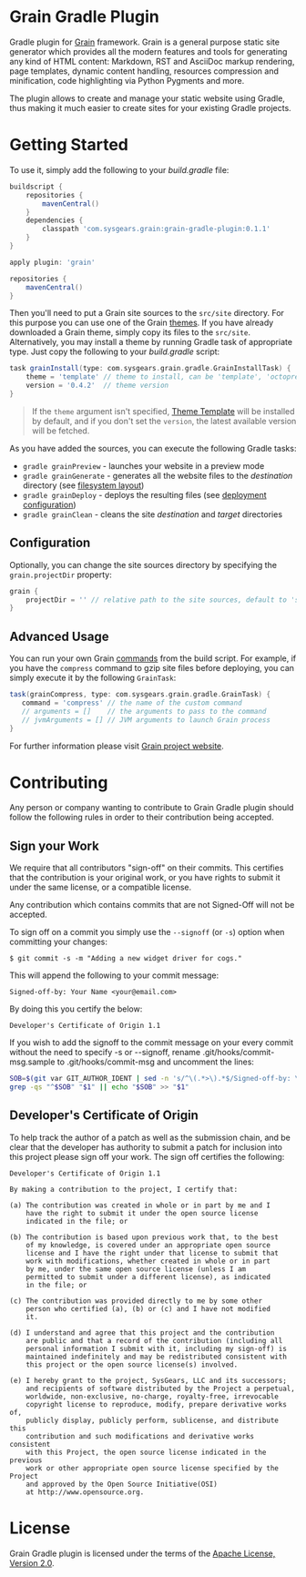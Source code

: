 Grain Gradle Plugin
===================

Gradle plugin for [Grain][Grain] framework. Grain is a general purpose static site generator which provides
all the modern features and tools for generating any kind of HTML content: Markdown, RST and AsciiDoc markup
rendering, page templates, dynamic content handling, resources compression and minification, code highlighting
via Python Pygments and more.

The plugin allows to create and manage your static website using Gradle, thus making it much easier to
create sites for your existing Gradle projects.

Getting Started
===============

To use it, simply add the following to your *build.gradle* file:

```groovy
buildscript {
    repositories {
        mavenCentral()
    }
    dependencies {
        classpath 'com.sysgears.grain:grain-gradle-plugin:0.1.1'
    }
}

apply plugin: 'grain'

repositories {
    mavenCentral()
}
```

Then you'll need to put a Grain site sources to the `src/site` directory. For this purpose you can use one of the
Grain [themes][Grain themes]. If you have already downloaded a Grain theme, simply copy its files to the `src/site`.
Alternatively, you may install a theme by running Gradle task of appropriate type. Just copy the following to your
*build.gradle* script:

```groovy
task grainInstall(type: com.sysgears.grain.gradle.GrainInstallTask) {
    theme = 'template' // theme to install, can be 'template', 'octopress', etc.
    version = '0.4.2'  // theme version
}
```

> If the `theme` argument isn't specified, [Theme Template][Theme Template] will be installed by default, and if you
don't set the `version`, the latest available version will be fetched.

As you have added the sources, you can execute the following Gradle tasks:

 - `gradle grainPreview` - launches your website in a preview mode
 - `gradle grainGenerate` - generates all the website files to the *destination* directory (see [filesystem layout][filesystem layout])
 - `gradle grainDeploy` - deploys the resulting files (see [deployment configuration][deployment configuration])
 - `gradle grainClean` - cleans the site *destination* and *target* directories

[filesystem layout]: http://sysgears.com/grain/docs/latest/#filesystem-layout
[deployment configuration]: http://sysgears.com/grain/docs/latest/#deployment-configuration

Configuration
-------------

Optionally, you can change the site sources directory by specifying the `grain.projectDir` property:

```groovy
grain {
    projectDir = '' // relative path to the site sources, default to 'src/site'
}
```

Advanced Usage
--------------

You can run your own Grain [commands][custom commands] from the build script. For example, if you
have the `compress` command to gzip site files before deploying, you can simply execute it by the
following `GrainTask`:

```groovy
task(grainCompress, type: com.sysgears.grain.gradle.GrainTask) {
   command = 'compress' // the name of the custom command
   // arguments = []    // the arguments to pass to the command
   // jvmArguments = [] // JVM arguments to launch Grain process
}
```
[custom commands]: http://sysgears.com/grain/docs/latest/#creating-your-own-commands

For further information please visit [Grain project website][Grain].

Contributing
============

Any person or company wanting to contribute to Grain Gradle plugin should follow
the following rules in order to their contribution being accepted.

Sign your Work
--------------

We require that all contributors "sign-off" on their commits.  This
certifies that the contribution is your original work, or you have rights to
submit it under the same license, or a compatible license.

Any contribution which contains commits that are not Signed-Off will not be
accepted.

To sign off on a commit you simply use the `--signoff` (or `-s`) option when
committing your changes:

    $ git commit -s -m "Adding a new widget driver for cogs."

This will append the following to your commit message:

    Signed-off-by: Your Name <your@email.com>

By doing this you certify the below:

    Developer's Certificate of Origin 1.1

If you wish to add the signoff to the commit message on your every commit
without the need to specify -s or --signoff, rename
.git/hooks/commit-msg.sample to .git/hooks/commit-msg and uncomment the lines:

``` sh
SOB=$(git var GIT_AUTHOR_IDENT | sed -n 's/^\(.*>\).*$/Signed-off-by: \1/p')
grep -qs "^$SOB" "$1" || echo "$SOB" >> "$1"
```

Developer's Certificate of Origin
---------------------------------

To help track the author of a patch as well as the submission chain,
and be clear that the developer has authority to submit a patch for
inclusion into this project please sign off your work.  The sign off
certifies the following:

    Developer's Certificate of Origin 1.1

    By making a contribution to the project, I certify that:

    (a) The contribution was created in whole or in part by me and I
        have the right to submit it under the open source license
        indicated in the file; or

    (b) The contribution is based upon previous work that, to the best
        of my knowledge, is covered under an appropriate open source
        license and I have the right under that license to submit that
        work with modifications, whether created in whole or in part
        by me, under the same open source license (unless I am
        permitted to submit under a different license), as indicated
        in the file; or

    (c) The contribution was provided directly to me by some other
        person who certified (a), (b) or (c) and I have not modified
        it.

    (d) I understand and agree that this project and the contribution
        are public and that a record of the contribution (including all
        personal information I submit with it, including my sign-off) is
        maintained indefinitely and may be redistributed consistent with
        this project or the open source license(s) involved.

    (e) I hereby grant to the project, SysGears, LLC and its successors;
        and recipients of software distributed by the Project a perpetual,
        worldwide, non-exclusive, no-charge, royalty-free, irrevocable
        copyright license to reproduce, modify, prepare derivative works of,
        publicly display, publicly perform, sublicense, and distribute this
        contribution and such modifications and derivative works consistent
        with this Project, the open source license indicated in the previous
        work or other appropriate open source license specified by the Project
        and approved by the Open Source Initiative(OSI)
        at http://www.opensource.org.

License
=======

Grain Gradle plugin is licensed under the terms of the [Apache License, Version 2.0][Apache License, Version 2.0].

[Grain]: http://sysgears.com/grain/
[Grain themes]: http://sysgears.com/grain/themes/
[Theme Template]: http://sysgears.com/grain/themes/template/
[Apache License, Version 2.0]: http://www.apache.org/licenses/LICENSE-2.0.html
[Developer Certificate of Origin]: https://raw.github.com/sysgears/grain/master/DCO
